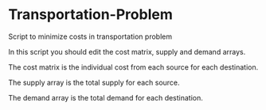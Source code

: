 # Transportation-Problem
Script to minimize costs in transportation problem 

In this script you should edit the cost matrix, supply and demand arrays.

The cost matrix is the individual cost from each source for each destination.

The supply array is the total supply for each source.

The demand array is the total demand for each destination.
